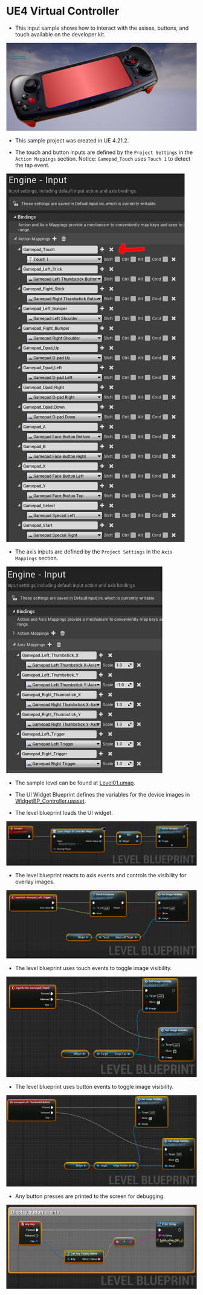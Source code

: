 # UE4 Virtual Controller

* This input sample shows how to interact with the axises, buttons, and touch available on the developer kit.

![image_1](images/image_1.png)

* This sample project was created in UE 4.21.2.

* The touch and button inputs are defined by the `Project Settings` in the `Action Mappings` section. Notice: `Gamepad_Touch` uses `Touch 1` to detect the tap event.

![image_2](images/image_2.png)

* The axis inputs are defined by the `Project Settings` in the `Axis Mappings` section.

![image_3](images/image_3.png)

* The sample level can be found at [Level01.umap](Content\Levels\Level01.umap).

* The UI Widget Blueprint defines the variables for the device images in [WidgetBP_Controller.uasset](Content/UI/WidgetBP_Controller.uasset).

* The level blueprint loads the UI widget.

![image_4](images/image_4.png)

* The level blueprint reacts to axis events and controls the visibility for overlay images.

![image_5](images/image_5.png)

* The level blueprint uses touch events to toggle image visibility.

![image_6](images/image_6.png)

* The level blueprint uses button events to toggle image visibility.

![image_7](images/image_7.png)

* Any button presses are printed to the screen for debugging.

![image_8](images/image_8.png)
